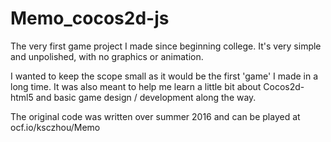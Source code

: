 # Memo_cocos2d-js
The very first game project I made since beginning college. It's very simple and unpolished, with no graphics or animation.

I wanted to keep the scope small as it would be the first 'game' I made in a long time. It was also meant to help me learn a little bit about Cocos2d-html5 and basic game design / development along the way. 

The original code was written over summer 2016 and can be played at ocf.io/ksczhou/Memo 

